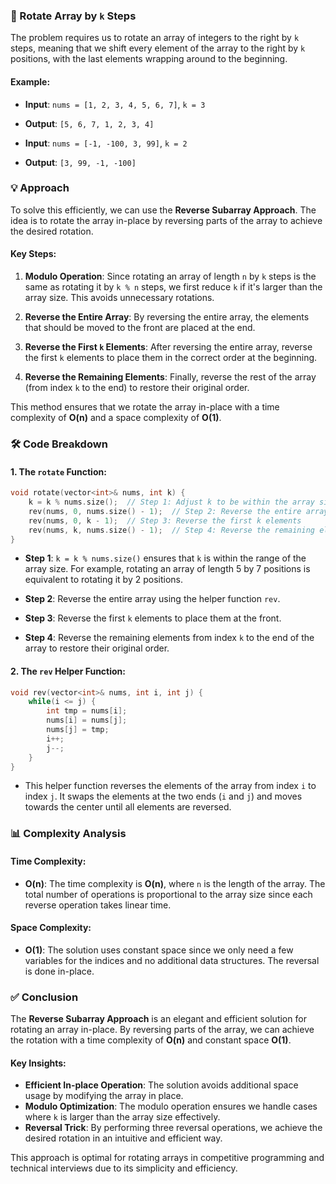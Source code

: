 ### 🌟 Rotate Array by `k` Steps

The problem requires us to rotate an array of integers to the right by `k` steps, meaning that we shift every element of the array to the right by `k` positions, with the last elements wrapping around to the beginning.

#### Example:
- **Input**: `nums = [1, 2, 3, 4, 5, 6, 7]`, `k = 3`
- **Output**: `[5, 6, 7, 1, 2, 3, 4]`
  
- **Input**: `nums = [-1, -100, 3, 99]`, `k = 2`
- **Output**: `[3, 99, -1, -100]`

### 💡 Approach

To solve this efficiently, we can use the **Reverse Subarray Approach**. The idea is to rotate the array in-place by reversing parts of the array to achieve the desired rotation.

#### Key Steps:
1. **Modulo Operation**: Since rotating an array of length `n` by `k` steps is the same as rotating it by `k % n` steps, we first reduce `k` if it's larger than the array size. This avoids unnecessary rotations.
   
2. **Reverse the Entire Array**: By reversing the entire array, the elements that should be moved to the front are placed at the end.

3. **Reverse the First `k` Elements**: After reversing the entire array, reverse the first `k` elements to place them in the correct order at the beginning.

4. **Reverse the Remaining Elements**: Finally, reverse the rest of the array (from index `k` to the end) to restore their original order.

This method ensures that we rotate the array in-place with a time complexity of **O(n)** and a space complexity of **O(1)**.

### 🛠 Code Breakdown

#### 1. The `rotate` Function:

```cpp
void rotate(vector<int>& nums, int k) {
    k = k % nums.size();  // Step 1: Adjust k to be within the array size
    rev(nums, 0, nums.size() - 1);  // Step 2: Reverse the entire array
    rev(nums, 0, k - 1);  // Step 3: Reverse the first k elements
    rev(nums, k, nums.size() - 1);  // Step 4: Reverse the remaining elements
}
```

- **Step 1**: `k = k % nums.size()` ensures that `k` is within the range of the array size. For example, rotating an array of length 5 by 7 positions is equivalent to rotating it by 2 positions.

- **Step 2**: Reverse the entire array using the helper function `rev`.

- **Step 3**: Reverse the first `k` elements to place them at the front.

- **Step 4**: Reverse the remaining elements from index `k` to the end of the array to restore their original order.

#### 2. The `rev` Helper Function:

```cpp
void rev(vector<int>& nums, int i, int j) {
    while(i <= j) {
        int tmp = nums[i];
        nums[i] = nums[j];
        nums[j] = tmp;
        i++;
        j--;
    }
}
```
- This helper function reverses the elements of the array from index `i` to index `j`. It swaps the elements at the two ends (`i` and `j`) and moves towards the center until all elements are reversed.

### 📊 Complexity Analysis

#### Time Complexity:
- **O(n)**: The time complexity is **O(n)**, where `n` is the length of the array. The total number of operations is proportional to the array size since each reverse operation takes linear time.

#### Space Complexity:
- **O(1)**: The solution uses constant space since we only need a few variables for the indices and no additional data structures. The reversal is done in-place.

### ✅ Conclusion

The **Reverse Subarray Approach** is an elegant and efficient solution for rotating an array in-place. By reversing parts of the array, we can achieve the rotation with a time complexity of **O(n)** and constant space **O(1)**.

#### Key Insights:
- **Efficient In-place Operation**: The solution avoids additional space usage by modifying the array in place.
- **Modulo Optimization**: The modulo operation ensures we handle cases where `k` is larger than the array size effectively.
- **Reversal Trick**: By performing three reversal operations, we achieve the desired rotation in an intuitive and efficient way.

This approach is optimal for rotating arrays in competitive programming and technical interviews due to its simplicity and efficiency.